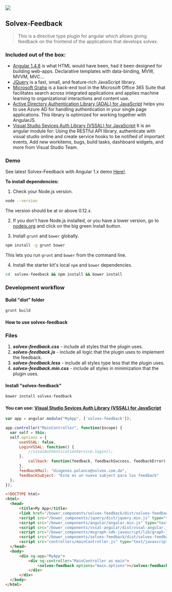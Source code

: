 ![](http://solvex.com.do/signature/SignatureDominicana.png)

## Solvex-Feedback

> This is a directive type plugin for angular which allows giving feedback on the frontend of the applications that develops solvex.

### Included out of the box:

* [Angular 1.4.8](https://github.com/angular/code.angularjs.org/tree/master/1.4.8) is what HTML would have been, had it been designed for building web-apps. Declarative templates with data-binding, MVW, MVVM, MVC...
* [JQuery](https://github.com/nippur72/PolymerTS) is a fast, small, and feature-rich JavaScript library.
* [Microsoft Grahp](https://www.polymer-project.org/) is a back-end tool in the Microsoft Office 365 Suite that facilitates search across integrated applications and applies machine learning to organizational interactions and content use.
* [Active Directory Authentication Library (ADAL) for JavaScript](https://github.com/AzureAD/azure-activedirectory-library-for-js) helps you to use Azure AD for handling authentication in your single page applications. This library is optimized for working together with AngularJS.
* [Visual Studio Sevices Auth Library (VSSAL) for JavaScript](https://github.com/DiogenesPolanco/Visual-Studio-Sevices-Auth-Library-Js) It is an angular module for: Using the RESTful API library, authenticate with visual studio online and create service hooks to be notified of important events, Add new workitems, bugs, build tasks, dashboard widgets, and more from Visual Studio Team.
 
### Demo
See latest Solvex-Feedback with Angular 1.x demo [Here!](http://solvex-feedback.azurewebsites.net/).
 
**To install dependencies:**

1)  Check your Node.js version.

```sh
node --version
```

The version should be at or above 0.12.x.

2)  If you don't have Node.js installed, or you have a lower version, go to [nodejs.org](https://nodejs.org) and click on the big green Install button.

3)  Install `grunt` and `bower` globally.

```sh
npm install -g grunt bower
```

This lets you run `grunt` and `bower` from the command line.

4)  Install the starter kit's local `npm` and `bower` dependencies.

```sh
cd  solvex-feedback && npm install && bower install
```
 
### Development workflow

#### Build "dist" folder

```sh
grunt build
```
#### How to use solvex-feedback
 
### Files

1. ***solvex-feedback.css*** - include all styles that the plugin uses.
2. ***solvex-feedback.js*** - include all logic that the plugin uses to implement the feedback.
3. ***solvex-feedback.less*** - include all styles type less that the plugin uses.
4. ***solvex-feedback.min.css*** - include all styles in minimization that the plugin uses.


#### Install "solvex-feedback"

```sh
bower install solvex-feedback
```
#### You can use: [Visual Studio Sevices Auth Library (VSSAL) for JavaScript](https://github.com/DiogenesPolanco/Visual-Studio-Sevices-Auth-Library-Js) 
  ```JavaScript
var app = angular.module("MyApp", ['solvex-feedback']);

app.controller("MainController", function($scope) {
    var self = this;
    self.options = {
        useVSSAL: false,
        LoginVSSAL: function() {
            //vssalAuthenticationService.login();
        },
            callback: function(feedback, feedbackSuccess, feedbackError) {
        },
        feedbackMail: "diogenes.polanco@solvex.com.do",
        feedbackSubject: "Este es un nuevo subject para los feedback"
    };
});
  ```

  ```HTML
<!DOCTYPE html>
<html>
    <head>
        <title>My App</title>
        <link href="/bower_components/solvex-feedback/dist/solvex-feedback.css" rel="stylesheet" type="text/css" >
        <script src="/bower_components/jquery/dist/jquery.min.js" type="text/javascript"></script>
        <script src="/bower_components/angular/angular.min.js" type="text/javascript"></script>
        <script src="/bower_components/vssal-angular/dist/vssal-angular.js"></script>
        <script src="/bower_components/msgraph-sdk-javascript/lib/graph-js-sdk-web.js" type="text/javascript"></script>
        <script src="/bower_components/solvex-feedback/dist/solvex-feedback.js" type="text/javascript"></script> 
        <script src="controllers/mainController.js" type="text/javascript"></script>
    </head>
    <body>  
        <div ng-app="MyApp">
            <div ng-controller="MainController as main">
                <solvex-feedback options="main.options"></solvex-feedback>
            </div>
        </div>
    </body>
</html>
  ``` 
 
